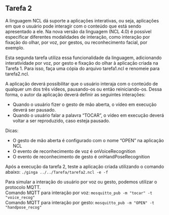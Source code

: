 ## Tarefa 2

A linguagem NCL dá suporte a aplicações interativas, ou seja, aplicações em que o usuário pode interagir com o conteúdo que está sendo apresentado a ele. Na nova versão da linguagem (NCL 4.0) é possível especificar diferentes modalidades de interação, como interação por fixação do olhar, por voz, por gestos, ou reconhecimento facial, por exemplo. 

Esta segunda tarefa utiliza essa funcionalidade da linguagem, adicionando interatividade por voz, por gesto e fixação do olhar à aplicação criada na Tarefa 1. Para isso, faça uma cópia do arquivo tarefa1.ncl e renomeie para tarefa2.ncl.

A aplicação deverá possibilitar que o usuário interaja com o conteúdo de qualquer um dos três vídeos, pausando-os ou então reiniciando-os. Dessa forma, o autor da aplicação deverá definir as seguintes interações:
* Quando o usuário fizer o gesto de mão aberta, o vídeo em execução deverá ser pausado.
* Quando o usuário falar a palavra “TOCAR”, o vídeo em execução deverá voltar a ser reproduzido, caso esteja pausado.

Dicas:
* O gesto de mão aberta é configurado com o nome “OPEN” na aplicação NCL
* O evento de reconhecimento de voz é onVoiceRecognition
* O evento de reconhecimento de gesto é onHandPoseRecognition

Após a execução da tarefa 2, teste a aplicação criada utilizando o comando abaixo: `./ginga ../../Tarefa/tarefa2.ncl -e -f`

Para simular a interação do usuário por voz ou gesto, podemos utilizar o protocolo MQTT.</br>
Comando MQTT para interação por voz: `mosquitto_pub -m "tocar" -t "voice_recog"`</br>
Comando MQTT para interação por gesto: `mosquitto_pub -m "OPEN" -t "handpose_recog"`